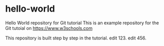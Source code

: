 # hello-world
Hello World repository for Git tutorial
This is an example repository for the Git tutoial on https://www.w3schools.com

This repository is built step by step in the tutorial.
edit 123.
edit 456.
